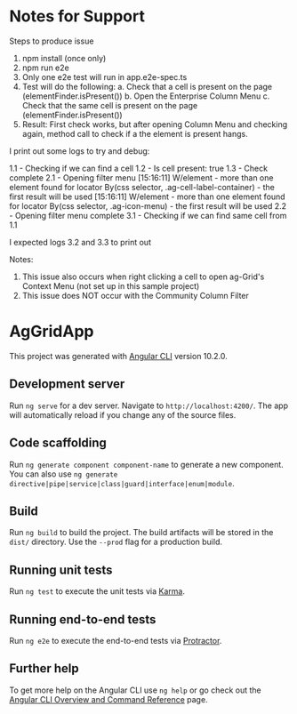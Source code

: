 # Notes for Support

Steps to produce issue
1. npm install (once only)
2. npm run e2e
3. Only one e2e test will run in app.e2e-spec.ts
4. Test will do the following:
    a. Check that a cell is present on the page (elementFinder.isPresent())
    b. Open the Enterprise Column Menu
    c. Check that the same cell is present on the page (elementFinder.isPresent())
5. Result: First check works, but after opening Column Menu and checking again, method call to check if a the element is present hangs.

I print out some logs to try and debug:

1.1 - Checking if we can find a cell
1.2 - Is cell present: true
1.3 - Check complete
2.1 - Opening filter menu
[15:16:11] W/element - more than one element found for locator By(css selector, .ag-cell-label-container) - the first result will be used
[15:16:11] W/element - more than one element found for locator By(css selector, .ag-icon-menu) - the first result will be used
2.2 - Opening filter menu complete
3.1 - Checking if we can find same cell from 1.1

I expected logs 3.2 and 3.3 to print out

Notes:
1. This issue also occurs when right clicking a cell to open ag-Grid's Context Menu (not set up in this sample project)
2. This issue does NOT occur with the Community Column Filter

# AgGridApp

This project was generated with [Angular CLI](https://github.com/angular/angular-cli) version 10.2.0.

## Development server

Run `ng serve` for a dev server. Navigate to `http://localhost:4200/`. The app will automatically reload if you change any of the source files.

## Code scaffolding

Run `ng generate component component-name` to generate a new component. You can also use `ng generate directive|pipe|service|class|guard|interface|enum|module`.

## Build

Run `ng build` to build the project. The build artifacts will be stored in the `dist/` directory. Use the `--prod` flag for a production build.

## Running unit tests

Run `ng test` to execute the unit tests via [Karma](https://karma-runner.github.io).

## Running end-to-end tests

Run `ng e2e` to execute the end-to-end tests via [Protractor](http://www.protractortest.org/).

## Further help

To get more help on the Angular CLI use `ng help` or go check out the [Angular CLI Overview and Command Reference](https://angular.io/cli) page.
